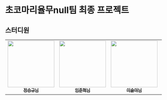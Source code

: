 # 초코마리율무null팀 최종 프로젝트

## 스터디원

<table>
  <tr>
    <td align="center">
      <a href="https://github.com/DanielQ](https://github.com/Seunggyu-Jung">
        <img src="https://avatars.githubusercontent.com/u/106158869?v=4" width="150px;"/>
        <br/>
        <sub><b>정승규님</b></sub>
      </a>
      <br/>
    </td>
    <td align="center">
      <a href="https://github.com/Limttugi">
        <img src="https://avatars.githubusercontent.com/Limttugi" width="150px;"/>
        <br/>
        <sub><b>임준혁님</b></sub>
      </a>
      <br/>
    </td>
    <td align="center">
      <a href="https://github.com/tmfdk0213">
        <img src="https://avatars.githubusercontent.com/u/126536495?v=4" width="150px;"/>
        <br/>
        <sub><b>이슬아님</b></sub>
      </a>
      <br/>
    </td>
    <td align="center">
      <a href="https://github.com/ho-ji">
        <img src="https://avatars.githubusercontent.com/u/95618801?v=4" width="150px;"/>
        <br/>
        <sub><b>장예지님</b></sub>
      </a>
      <br/>
    </td>
  </tr>
</table>

<br>
